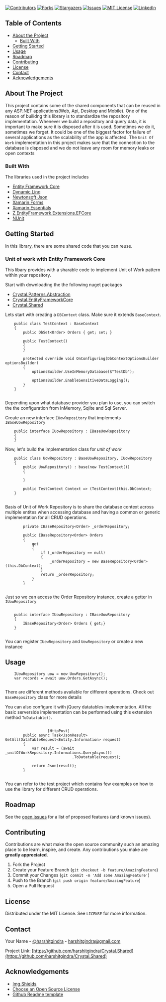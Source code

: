 <!-- PROJECT SHIELDS -->
<!--
*** I'm using markdown "reference style" links for readability.
*** Reference links are enclosed in brackets [ ] instead of parentheses ( ).
*** See the bottom of this document for the declaration of the reference variables
*** for contributors-url, forks-url, etc. This is an optional, concise syntax you may use.
*** reference: https://github.com/harshitgindra/Crystal.Shared/edit/master/README.md
-->
[![Contributors][contributors-shield]][contributors-url]
[![Forks][forks-shield]][forks-url]
[![Stargazers][stars-shield]][stars-url]
[![Issues][issues-shield]][issues-url]
[![MIT License][license-shield]][license-url]
[![LinkedIn][linkedin-shield]][linkedin-url]

<!-- TABLE OF CONTENTS -->
## Table of Contents

* [About the Project](#about-the-project)
  * [Built With](#built-with)
* [Getting Started](#getting-started)
* [Usage](#usage)
* [Roadmap](#roadmap)
* [Contributing](#contributing)
* [License](#license)
* [Contact](#contact)
* [Acknowledgements](#acknowledgements)



<!-- ABOUT THE PROJECT -->
## About The Project
This project contains some of the shared components that can be reused in any ASP.NET applications(Web, Api, Desktop and Mobile). One of the reason of builidng this library is to standardize the repository implementation. Whenever we build a repository and query data, it is important to make sure it is disposed after it is used. Sometimes we do it, sometimes we forget. It could be one of the biggest factor for failure of several applications as the scalability of the app is affected. The `Unit Of Work` implementation in this project makes sure that the connection to the database is disposed and we do not leave any room for memory leaks or open contexts


### Built With
The libraries used in the project includes
* [Entity Framework Core](https://www.nuget.org/packages/Microsoft.EntityFrameworkCore/)
* [Dynamic Linq](https://www.nuget.org/packages/System.Linq.Dynamic.Core/)
* [Newtonsoft Json](https://www.nuget.org/packages/Newtonsoft.Json/)
* [Xamarin Forms](https://www.nuget.org/packages/Xamarin.Forms/5.0.0.1558-pre3)
* [Xamarin Essentials](https://www.nuget.org/packages/Xamarin.Essentials/1.6.0-pre2)
* [Z.EntityFramework.Extensions.EFCore](https://www.nuget.org/packages/Z.EntityFramework.Extensions.EFCore/5.0.0-rc.2.20475.6-02)
* [NUnit](https://www.nuget.org/packages/NUnit/)


<!-- GETTING STARTED -->
## Getting Started

In this library, there are some shared code that you can reuse.


### Unit of work with Entity Framework Core
This libary provides with a sharable code to implement Unit of Work pattern within your repository. 

Start with downloading the the following nuget packages
* [Crystal.Patterns.Abstraction](https://www.nuget.org/packages/Crystal.Patterns.Abstraction/)
* [Crystal.EntityFrameworkCore](https://www.nuget.org/packages/Crystal.EntityFrameworkCore/)
* [Crystal.Shared](https://www.nuget.org/packages/Crystal.Shared/)

Lets start with creating a `DBContext` class. Make sure it extends `BaseContext`.

```
    public class TestContext : BaseContext
    {
        public DbSet<Order> Orders { get; set; }

        public TestContext()
        {
        }

        protected override void OnConfiguring(DbContextOptionsBuilder optionsBuilder)
        {
            optionsBuilder.UseInMemoryDatabase($"TestDb");

            optionsBuilder.EnableSensitiveDataLogging();
        }
    }
    
```

Depending upon what database provider you plan to use, you can switch the the configuration from InMemory, Sqlite and Sql Server.

Create an new interface `IUowRepository` that implements `IBaseUowRepository`

```
    public interface IUowRepository : IBaseUowRepository
    {
    }

```

Now, let's build the implementation class for *unit of work*

```
    public class UowRepository : BaseUowRepository, IUowRepository
    {
        public UowRepository() : base(new TestContext())
        {

        }

        public TestContext Context => (TestContext)this.DbContext;
    }
    
```

Basis of Unit of Work Repository is to share the database context across multiple entites when accessing database and having a common or generic implementation for all CRUD operations.

```
        private IBaseRepository<Order> _orderRepository;

        public IBaseRepository<Order> Orders
        {
            get
            {
                if (_orderRepository == null)
                {
                    _orderRepository = new BaseRepository<Order>(this.DbContext);
                }
                return _orderRepository;
            }
        }
        
```

Just so we can access the Order Repository instance, create a getter in `IUowRepository`

```

    public interface IUowRepository : IBaseUowRepository
    {
        IBaseRepository<Order> Orders { get;}
    }
    
```

You can register `IUowRepository` and `UowRepository` or create a new instance


## Usage

```
    IUowRepository uow = new UowRepository();
    var records = await uow.Orders.GetAsync();
            
```
            
There are different methods available for different operations. Check out `BaseRepository` class for more details

You can also configure it with jQuery datatables implementation. All the basic serverside implementation can be performed using this extension method `ToDatatable()`.

```

                   [HttpPost]
        public async Task<JsonResult> GetAll(DataTableRequest<Entity.Information> request)
        {
            var result = (await _unitOfWorkRepository.Informations.QueryAsync())
                              .ToDatatable(request);

            return Json(result);
        }
            
```

 You can refer to the test project which contains few examples on how to use the library for different CRUD operations.           
            


<!-- ROADMAP -->
## Roadmap

See the [open issues](https://github.com/harshitgindra/Crystal.Shared/issues) for a list of proposed features (and known issues).


<!-- CONTRIBUTING -->
## Contributing

Contributions are what make the open source community such an amazing place to be learn, inspire, and create. Any contributions you make are **greatly appreciated**.

1. Fork the Project
2. Create your Feature Branch (`git checkout -b feature/AmazingFeature`)
3. Commit your Changes (`git commit -m 'Add some AmazingFeature'`)
4. Push to the Branch (`git push origin feature/AmazingFeature`)
5. Open a Pull Request



<!-- LICENSE -->
## License

Distributed under the MIT License. See `LICENSE` for more information.


<!-- CONTACT -->
## Contact

Your Name - [@harshitgindra](https://twitter.com/harshitgindra) - harshitgindra@gmail.com

Project Link: [https://github.com/harshitgindra/Crystal.Shared](https://github.com/harshitgindra/Crystal.Shared)

<!-- ACKNOWLEDGEMENTS -->
## Acknowledgements
* [Img Shields](https://shields.io)
* [Choose an Open Source License](https://choosealicense.com)
* [Github Readme template](https://github.com/othneildrew/Best-README-Template)




<!-- MARKDOWN LINKS & IMAGES -->
<!-- https://www.markdownguide.org/basic-syntax/#reference-style-links -->

[contributors-shield]: https://img.shields.io/github/contributors/harshitgindra/Crystal.Shared.svg?style=flat-square
[contributors-url]: https://github.com/harshitgindra/Crystal.Shared/graphs/contributors
[forks-shield]: https://img.shields.io/github/forks/harshitgindra/Crystal.Shared.svg?style=flat-square
[forks-url]: https://github.com/harshitgindra/Crystal.Shared/network/members
[stars-shield]: https://img.shields.io/github/stars/harshitgindra/Crystal.Shared.svg?style=flat-square
[stars-url]: https://github.com/harshitgindra/Crystal.Shared/stargazers
[issues-shield]: https://img.shields.io/github/issues/harshitgindra/Crystal.Shared.svg?style=flat-square
[issues-url]: https://github.com/harshitgindra/Crystal.Shared/issues
[license-shield]: https://img.shields.io/github/license/harshitgindra/Crystal.Shared.svg?style=flat-square
[license-url]: https://github.com/harshitgindra/Crystal.Shared/blob/master/LICENSE.txt
[license-shield]: https://img.shields.io/github/license/harshitgindra/Crystal.Shared.svg?style=flat-square
[license-url]: https://github.com/harshitgindra/Crystal.Shared/blob/master/LICENSE.txt

[linkedin-shield]: https://img.shields.io/badge/-LinkedIn-black.svg?style=flat-square&logo=linkedin&colorB=555
[linkedin-url]: https://linkedin.com/in/harshit-gindra
